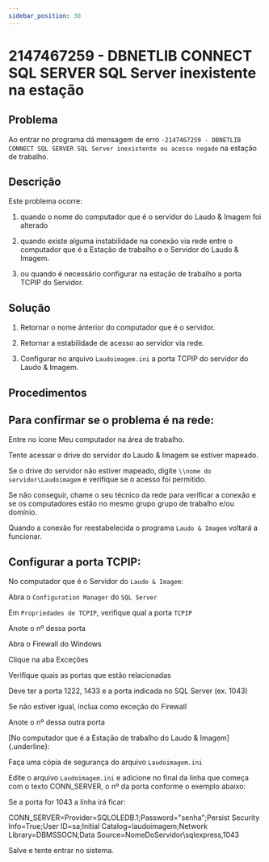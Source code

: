 ```yaml
---
sidebar_position: 30
---
```


# 2147467259 - DBNETLIB CONNECT SQL SERVER SQL Server inexistente na estação

## Problema

Ao entrar no programa dá mensagem de erro `-2147467259 -
DBNETLIB CONNECT SQL SERVER SQL Server inexistente ou acesso
negado` na estação de trabalho.

## Descrição

Este problema ocorre:

1. quando o nome do computador que é o servidor do Laudo &
Imagem foi alterado

2. quando existe alguma instabilidade na conexão via rede entre
o computador que é a Estação de trabalho e o Servidor do Laudo &
Imagem.

3. ou quando é necessário configurar na estação de trabalho a
porta TCPIP do Servidor.

## Solução

1. Retornar o nome ánterior do computador que é o servidor.

2. Retornar a estabilidade de acesso ao servidor via rede.

3. Configurar no arquivo `Laudoimagem.ini` a porta TCPIP do
servidor do Laudo & Imagem.

## Procedimentos

## Para confirmar se o problema é na rede:

Entre no ícone Meu computador na área de trabalho.

Tente acessar o drive do servidor do Laudo & Imagem se estiver
mapeado.

Se o drive do servidor não estiver mapeado, digite `\\nome do
servidor\Laudoimagem` e verifique se o acesso foi permitido.

Se não conseguir, chame o seu técnico da rede para verificar a
conexão e se os computadores estão no mesmo grupo grupo de
trabalho e/ou domínio.

Quando a conexão for reestabelecida o programa `Laudo & Imagem`
voltará a funcionar.

## Configurar a porta TCPIP:

No computador que é o Servidor do `Laudo & Imagem`:

Abra o `Configuration Manager` do `SQL Server`

Em `Propriedades de TCPIP`, verifique qual a porta `TCPIP`

Anote o nº dessa porta

Abra o Firewall do Windows

Clique na aba Exceções

Verifique quais as portas que estão relacionadas

Deve ter a porta 1222, 1433 e a porta indicada no SQL Server
(ex. 1043)

Se não estiver igual, inclua como exceção do Firewall

Anote o nº dessa outra porta

[No computador que é a Estação de trabalho do Laudo &
Imagem]{.underline}:

Faça uma cópia de segurança do arquivo `Laudoimagem.ini`

Edite o arquivo `Laudoimagem.ini` e adicione no final da linha que
começa com o texto CONN_SERVER, o nº da porta conforme o exemplo
abaixo:

Se a porta for 1043 a linha irá ficar:

CONN_SERVER=Provider=SQLOLEDB.1;Password="senha";Persist
Security Info=True;User ID=sa;Initial
Catalog=laudoimagem;Network Library=DBMSSOCN;Data
Source=NomeDoServidor\sqlexpress,1043

Salve e tente entrar no sistema.
